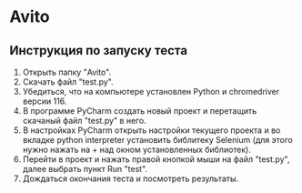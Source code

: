 # Avito

## Инструкция по запуску теста

1. Открыть папку "Avito".
2. Скачать файл "test.py".
3. Убедиться, что на компьютере установлен Python и chromedriver версии 116.
4. В программе PyCharm создать новый проект и перетащить скачаный файл "test.py" в него.
6. В настройках PyCharm открыть настройки текущего проекта и во вкладке python interpreter установить библитеку Selenium (для этого нужно нажать на + над окном установленных библиотек).
7. Перейти в проект и нажать правой кнопкой мыши на файл "test.py", далее выбрать пункт Run "test".
8. Дождаться окончания теста и посмотреть результаты.
